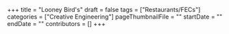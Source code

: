 +++
title = "Looney Bird's"
draft = false
tags = ["Restaurants/FECs"]
categories = ["Creative Engineering"]
pageThumbnailFile = ""
startDate = ""
endDate = ""
contributors = []
+++
